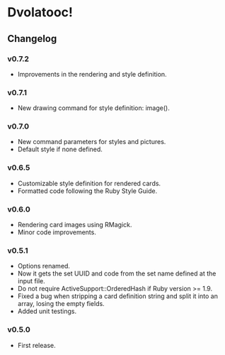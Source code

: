 ﻿Dvolatooc!
==========

Changelog
---------

### v0.7.2
* Improvements in the rendering and style definition.

### v0.7.1
* New drawing command for style definition: image().

### v0.7.0
* New command parameters for styles and pictures.
* Default style if none defined.

### v0.6.5
* Customizable style definition for rendered cards.
* Formatted code following the Ruby Style Guide.

### v0.6.0
* Rendering card images using RMagick.
* Minor code improvements.

### v0.5.1
* Options renamed.
* Now it gets the set UUID and code from the set name defined at the input file.
* Do not require ActiveSupport::OrderedHash if Ruby version >= 1.9.
* Fixed a bug when stripping a card definition string and split it into an array, losing the empty fields.
* Added unit testings.

### v0.5.0
* First release.